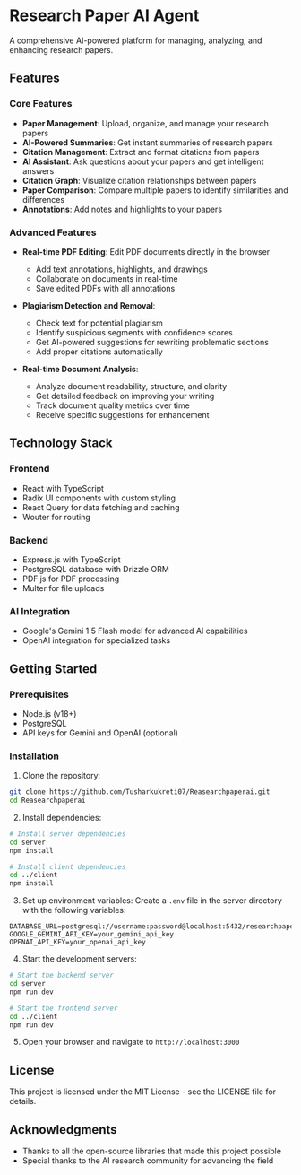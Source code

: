 # Research Paper AI Agent

A comprehensive AI-powered platform for managing, analyzing, and enhancing research papers.

## Features

### Core Features
- **Paper Management**: Upload, organize, and manage your research papers
- **AI-Powered Summaries**: Get instant summaries of research papers
- **Citation Management**: Extract and format citations from papers
- **AI Assistant**: Ask questions about your papers and get intelligent answers
- **Citation Graph**: Visualize citation relationships between papers
- **Paper Comparison**: Compare multiple papers to identify similarities and differences
- **Annotations**: Add notes and highlights to your papers

### Advanced Features
- **Real-time PDF Editing**: Edit PDF documents directly in the browser
  - Add text annotations, highlights, and drawings
  - Collaborate on documents in real-time
  - Save edited PDFs with all annotations

- **Plagiarism Detection and Removal**:
  - Check text for potential plagiarism
  - Identify suspicious segments with confidence scores
  - Get AI-powered suggestions for rewriting problematic sections
  - Add proper citations automatically

- **Real-time Document Analysis**:
  - Analyze document readability, structure, and clarity
  - Get detailed feedback on improving your writing
  - Track document quality metrics over time
  - Receive specific suggestions for enhancement

## Technology Stack

### Frontend
- React with TypeScript
- Radix UI components with custom styling
- React Query for data fetching and caching
- Wouter for routing

### Backend
- Express.js with TypeScript
- PostgreSQL database with Drizzle ORM
- PDF.js for PDF processing
- Multer for file uploads

### AI Integration
- Google's Gemini 1.5 Flash model for advanced AI capabilities
- OpenAI integration for specialized tasks

## Getting Started

### Prerequisites
- Node.js (v18+)
- PostgreSQL
- API keys for Gemini and OpenAI (optional)

### Installation

1. Clone the repository:
```bash
git clone https://github.com/Tusharkukreti07/Reasearchpaperai.git
cd Reasearchpaperai
```

2. Install dependencies:
```bash
# Install server dependencies
cd server
npm install

# Install client dependencies
cd ../client
npm install
```

3. Set up environment variables:
Create a `.env` file in the server directory with the following variables:
```
DATABASE_URL=postgresql://username:password@localhost:5432/researchpaperai
GOOGLE_GEMINI_API_KEY=your_gemini_api_key
OPENAI_API_KEY=your_openai_api_key
```

4. Start the development servers:
```bash
# Start the backend server
cd server
npm run dev

# Start the frontend server
cd ../client
npm run dev
```

5. Open your browser and navigate to `http://localhost:3000`

## License

This project is licensed under the MIT License - see the LICENSE file for details.

## Acknowledgments

- Thanks to all the open-source libraries that made this project possible
- Special thanks to the AI research community for advancing the field